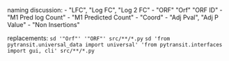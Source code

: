 naming discussion:
    - "LFC", "Log FC", "Log 2 FC"
    - "ORF" "Orf" "ORF ID"
    - "M1 Pred log Count"
    - "M1 Predicted Count"
    - "Coord"
    - "Adj Pval", "Adj P Value"
    - "Non Insertions"


replacements:
    `sd '"Orf"' '"ORF"' src/**/*.py`
    `sd 'from pytransit.universal_data import universal' 'from pytransit.interfaces import gui, cli' src/**/*.py`
